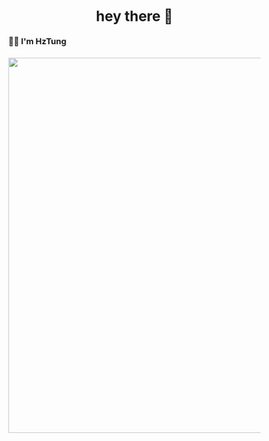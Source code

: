 <h1 align="center">hey there 👋</h1>

###

<h3 align="left">👩‍💻  I'm HzTung</h3>

###

<a href="#">
    <img src="svg/hztung.svg" width="1200" height="750">
</a>
